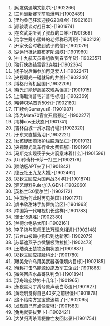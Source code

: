 
1. [网友偶遇埃文凯尔]-[1902266]
1. [三角洲新赛季前瞻爆料]-[1902489]
1. [里约桑巴狂欢迎接G20峰会]-[1902160]
1. [颜骏凌谈对战日本]-[1901974]
1. [在玄武湖听到了叔叔的口琴]-[1901369]
1. [给学生戴小蜜蜂的老师称已离职]-[1902129]
1. [开家长会时收到孩子的信]-[1902079]
1. [湖远行抵达直布罗陀海峡]-[1901960]
1. [神十九航天员乘组收到春节年货]-[1902357]
1. [独行侠终结雷霆3连胜]-[1902364]
1. [杨子说后悔参加再见爱人]-[1902247]
1. [央视曝光一碰就碎的井盖]-[1902240]
1. [博格丹驾机回国]-[1902209]
1. [紫光灯能辨蔬菜农残系谣言]-[1901915]
1. [上海取消普宅非普宅标准]-[1902369]
1. [哈特CBA首秀50分]-[1902180]
1. [T1续约Gumayusi]-[1901987]
1. [华为Mate70官宣开启预定]-[1902277]
1. [韦神cos无状态]-[1901741]
1. [吉林白城一滑冰馆坍塌]-[1902320]
1. [于东来直播落泪]-[1902221]
1. [女孩疑因商场护栏脱落坠亡]-[1901913]
1. [央视曝光洗车行业水费猫腻]-[1901991]
1. [马斯克实现筷子夹火箭意味着什么]-[1901596]
1. [Uzi传奇杯卡莎一打三]-[1902176]
1. [唢呐版APT来了]-[1901842]
1. [德云社王九龙大婚]-[1902462]
1. [郑钦文回应为国再战3小时]-[1901874]
1. [涵艺爆料Ruler加入GEN]-[1902060]
1. [英格兰5:0爱尔兰]-[1902172]
1. [中国为何此时再见美国]-[1901771]
1. [虞书欣甜妹手势舞统治区]-[1901963]
1. [中国第一代电视机长这样]-[1901783]
1. [骑士15连胜]-[1902380]
1. [兰德尔绝杀太阳]-[1902161]
1. [李子柒与恩师王法万理念相通]-[1902148]
1. [五台山被踢小狗已到达新家]-[1902075]
1. [苏幕遮燕子京微醺极致拉扯]-[1902473]
1. [王皓谈王楚钦近期状态]-[1901887]
1. [郑钦文回应撞脸科比]-[1901780]
1. [曝美允许乌用美武器袭俄境内目标]-[1902185]
1. [俄称打击乌能源设施及军工企业]-[1901868]
1. [微笑回应水晶哥队判负]-[1901894]
1. [浮舟暗恋妙妙十几年]-[1901965]
1. [永夜星河丁禹兮原声表白彩蛋]-[1901927]
1. [黄晓明觉得自己40岁之前很傻]-[1901878]
1. [这不给南方宝宝整迷糊了]-[1902095]
1. [发现自己有点像麦琳]-[1901583]
1. [兔兔就要拔萝卜]-[1902421]
1. [大梦归离杀青梗像亡友回忆录]-[1901754]
